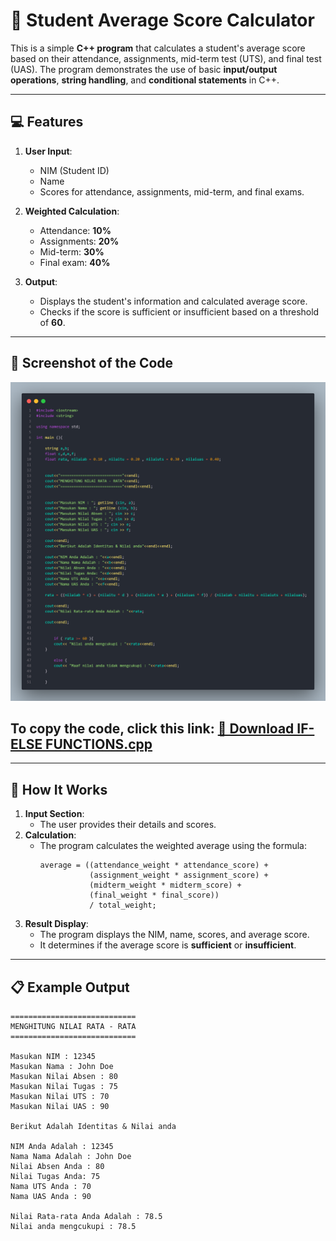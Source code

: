 # 📝 Student Average Score Calculator  

This is a simple **C++ program** that calculates a student's average score based on their attendance, assignments, mid-term test (UTS), and final test (UAS). The program demonstrates the use of basic **input/output operations**, **string handling**, and **conditional statements** in C++.  

---

## 💻 Features  
1. **User Input**:  
   - NIM (Student ID)  
   - Name  
   - Scores for attendance, assignments, mid-term, and final exams.  

2. **Weighted Calculation**:  
   - Attendance: **10%**  
   - Assignments: **20%**  
   - Mid-term: **30%**  
   - Final exam: **40%**  

3. **Output**:  
   - Displays the student's information and calculated average score.  
   - Checks if the score is sufficient or insufficient based on a threshold of **60**.  

---

## 📸 Screenshot of the Code
![alt text](https://github.com/spyware-v2/If-else-function/blob/main/code%20ss.png?raw=true)

## To copy the code, click this link: [💾 Download IF-ELSE FUNCTIONS.cpp](https://github.com/spyware-v2/If-else-function/blob/main/FUNCTIONS.cpp)

---

## 🚀 How It Works  
1. **Input Section**:  
   - The user provides their details and scores.  
2. **Calculation**:  
   - The program calculates the weighted average using the formula:  
     ```
     average = ((attendance_weight * attendance_score) +
                (assignment_weight * assignment_score) +
                (midterm_weight * midterm_score) +
                (final_weight * final_score)) 
                / total_weight;
     ```
3. **Result Display**:  
   - The program displays the NIM, name, scores, and average score.  
   - It determines if the average score is **sufficient** or **insufficient**.  

---

## 📋 Example Output  
```plaintext
============================
MENGHITUNG NILAI RATA - RATA
============================

Masukan NIM : 12345
Masukan Nama : John Doe
Masukan Nilai Absen : 80
Masukan Nilai Tugas : 75
Masukan Nilai UTS : 70
Masukan Nilai UAS : 90

Berikut Adalah Identitas & Nilai anda

NIM Anda Adalah : 12345
Nama Nama Adalah : John Doe
Nilai Absen Anda : 80
Nilai Tugas Anda: 75
Nama UTS Anda : 70
Nama UAS Anda : 90

Nilai Rata-rata Anda Adalah : 78.5
Nilai anda mengcukupi : 78.5
